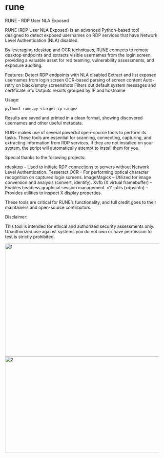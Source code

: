# rune
RUNE - RDP User NLA Exposed 

RUNE (RDP User NLA Exposed) is an advanced Python-based tool designed to detect exposed usernames on RDP services that have Network Level Authentication (NLA) disabled.

By leveraging rdesktop and OCR techniques, RUNE connects to remote desktop endpoints and extracts visible usernames from the login screen, providing a valuable asset for red teaming, vulnerability assessments, and exposure auditing.

Features:
    Detect RDP endpoints with NLA disabled
    Extract and list exposed usernames from login screen
    OCR-based parsing of screen content
    Auto-retry on black/empty screenshots
    Filters out default system messages and certificate info
    Outputs results grouped by IP and hostname
    
Usage:

    python3 rune.py <target-ip-range>

Results are saved and printed in a clean format, showing discovered usernames and other useful metadata.

RUNE makes use of several powerful open-source tools to perform its tasks. These tools are essential for scanning, connecting, capturing, and extracting information from RDP services. If they are not installed on your system, the script will automatically attempt to install them for you.

Special thanks to the following projects:

   rdesktop – Used to initiate RDP connections to servers without Network Level Authentication.
   Tesseract OCR – For performing optical character recognition on captured login screens.
   ImageMagick – Utilized for image conversion and analysis (convert, identify).
   Xvfb (X virtual framebuffer) – Enables headless graphical session management.
   x11-utils (xdpyinfo) – Provides utilities to inspect X display properties.

These tools are critical for RUNE’s functionality, and full credit goes to their maintainers and open-source contributors.

Disclaimer:

This tool is intended for ethical and authorized security assessments only. Unauthorized use against systems you do not own or have permission to test is strictly prohibited.

<img width="592" height="370" alt="1" src="https://github.com/user-attachments/assets/66433f05-2f85-44fb-a73e-d6bc66f4d3d7" />

<img width="684" height="317" alt="2" src="https://github.com/user-attachments/assets/51d08481-2201-4a9a-84c7-653904583839" />

